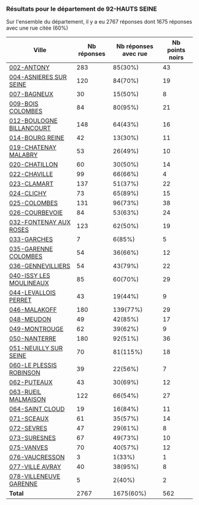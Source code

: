 ### Résultats pour le département de 92-HAUTS SEINE

Sur l'ensemble du département, il y a eu 2767 réponses dont 1675 réponses avec une rue citée (60%)

| Ville | Nb réponses | Nb réponses avec rue | Nb points noirs |
|-------------|-------------|----------------------|-----------------|
|<a href='002-ANTONY.md'>002-ANTONY</a>|283|85(30%)|43|
|<a href='004-ASNIERES SUR SEINE.md'>004-ASNIERES SUR SEINE</a>|120|84(70%)|19|
|<a href='007-BAGNEUX.md'>007-BAGNEUX</a>|30|15(50%)|8|
|<a href='009-BOIS COLOMBES.md'>009-BOIS COLOMBES</a>|84|80(95%)|21|
|<a href='012-BOULOGNE BILLANCOURT.md'>012-BOULOGNE BILLANCOURT</a>|148|64(43%)|16|
|<a href='014-BOURG REINE.md'>014-BOURG REINE</a>|42|13(30%)|11|
|<a href='019-CHATENAY MALABRY.md'>019-CHATENAY MALABRY</a>|53|26(49%)|10|
|<a href='020-CHATILLON.md'>020-CHATILLON</a>|60|30(50%)|14|
|<a href='022-CHAVILLE.md'>022-CHAVILLE</a>|99|66(66%)|4|
|<a href='023-CLAMART.md'>023-CLAMART</a>|137|51(37%)|22|
|<a href='024-CLICHY.md'>024-CLICHY</a>|73|65(89%)|15|
|<a href='025-COLOMBES.md'>025-COLOMBES</a>|131|96(73%)|38|
|<a href='026-COURBEVOIE.md'>026-COURBEVOIE</a>|84|53(63%)|24|
|<a href='032-FONTENAY AUX ROSES.md'>032-FONTENAY AUX ROSES</a>|123|62(50%)|19|
|<a href='033-GARCHES.md'>033-GARCHES</a>|7|6(85%)|5|
|<a href='035-GARENNE COLOMBES.md'>035-GARENNE COLOMBES</a>|54|36(66%)|12|
|<a href='036-GENNEVILLIERS.md'>036-GENNEVILLIERS</a>|54|43(79%)|22|
|<a href='040-ISSY LES MOULINEAUX.md'>040-ISSY LES MOULINEAUX</a>|85|60(70%)|29|
|<a href='044-LEVALLOIS PERRET.md'>044-LEVALLOIS PERRET</a>|43|19(44%)|9|
|<a href='046-MALAKOFF.md'>046-MALAKOFF</a>|180|139(77%)|29|
|<a href='048-MEUDON.md'>048-MEUDON</a>|49|42(85%)|17|
|<a href='049-MONTROUGE.md'>049-MONTROUGE</a>|62|39(62%)|9|
|<a href='050-NANTERRE.md'>050-NANTERRE</a>|180|92(51%)|36|
|<a href='051-NEUILLY SUR SEINE.md'>051-NEUILLY SUR SEINE</a>|70|81(115%)|18|
|<a href='060-LE PLESSIS ROBINSON.md'>060-LE PLESSIS ROBINSON</a>|39|22(56%)|7|
|<a href='062-PUTEAUX.md'>062-PUTEAUX</a>|43|30(69%)|12|
|<a href='063-RUEIL MALMAISON.md'>063-RUEIL MALMAISON</a>|122|66(54%)|27|
|<a href='064-SAINT CLOUD.md'>064-SAINT CLOUD</a>|19|16(84%)|11|
|<a href='071-SCEAUX.md'>071-SCEAUX</a>|61|35(57%)|14|
|<a href='072-SEVRES.md'>072-SEVRES</a>|47|29(61%)|8|
|<a href='073-SURESNES.md'>073-SURESNES</a>|67|49(73%)|10|
|<a href='075-VANVES.md'>075-VANVES</a>|70|40(57%)|12|
|<a href='076-VAUCRESSON.md'>076-VAUCRESSON</a>|3|1(33%)|1|
|<a href='077-VILLE AVRAY.md'>077-VILLE AVRAY</a>|40|38(95%)|8|
|<a href='078-VILLENEUVE GARENNE.md'>078-VILLENEUVE GARENNE</a>|5|2(40%)|2|
| **Total** |2767|1675(60%)|562|
